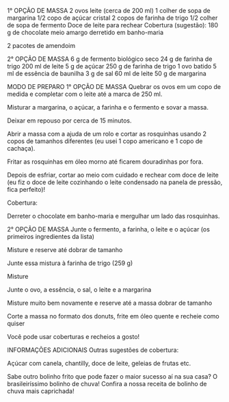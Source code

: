 1° OPÇÃO DE MASSA
2 ovos
leite (cerca de 200 ml)
1 colher de sopa de margarina
1/2 copo de açúcar cristal
2 copos de farinha de trigo
1/2 colher de sopa de fermento
Doce de leite para rechear
Cobertura (sugestão):
180 g de chocolate meio amargo derretido em banho-maria

2 pacotes de amendoim

2° OPÇÃO DE MASSA
6 g de fermento biológico seco
24 g de farinha de trigo
200 ml de leite
5 g de açúcar
250 g de farinha de trigo
1 ovo batido
5 ml de essência de baunilha
3 g de sal
60 ml de leite
50 g de margarina

MODO DE PREPARO
1° OPÇÃO DE MASSA
Quebrar os ovos em um copo de medida e completar com o leite até a marca de 250 ml.

Misturar a margarina, o açúcar, a farinha e o fermento e sovar a massa.

Deixar em repouso por cerca de 15 minutos.

Abrir a massa com a ajuda de um rolo e cortar as rosquinhas usando 2 copos de tamanhos diferentes (eu usei 1 copo americano e 1 copo de cachaça).

Fritar as rosquinhas em óleo morno até ficarem douradinhas por fora.

Depois de esfriar, cortar ao meio com cuidado e rechear com doce de leite (eu fiz o doce de leite cozinhando o leite condensado na panela de pressão, fica perfeito)!

Cobertura:

Derreter o chocolate em banho-maria e mergulhar um lado das rosquinhas.

2° OPÇÃO DE MASSA
Junte o fermento, a farinha, o leite e o açúcar (os primeiros ingredientes da lista)

Misture e reserve até dobrar de tamanho

Junte essa mistura à farinha de trigo (259 g)

Misture

Junte o ovo, a essência, o sal, o leite e a margarina

Misture muito bem novamente e reserve até a massa dobrar de tamanho

Corte a massa no formato dos donuts, frite em óleo quente e recheie como quiser

Você pode usar coberturas e recheios a gosto!

INFORMAÇÕES ADICIONAIS
Outras sugestões de cobertura:

Açúcar com canela, chantilly, doce de leite, geleias de frutas etc.

Sabe outro bolinho frito que pode fazer o maior sucesso aí na sua casa? O brasileiríssimo bolinho de chuva! Confira a nossa receita de bolinho de chuva mais caprichada!
